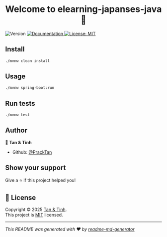 <h1 align="center">Welcome to elearning-japanses-java 👋</h1>
<p>
  <img alt="Version" src="https://img.shields.io/badge/version-1-blue.svg?cacheSeconds=2592000" />
  <a href="http://localhost:8082/api/swagger-ui/index.html#/" target="_blank">
    <img alt="Documentation" src="https://img.shields.io/badge/documentation-yes-brightgreen.svg" />
  </a>
  <a href="https://opensource.org/licenses/MIT" target="_blank">
    <img alt="License: MIT" src="https://img.shields.io/badge/License-MIT-yellow.svg" />
  </a>
</p>

## Install

```sh
./mvnw clean install
```

## Usage

```sh
./mvnw spring-boot:run
```

## Run tests

```sh
./mvnw test
```

## Author

👤 **Tan & Tinh**

- Github: [@PrackTan](https://github.com/PrackTan)

## Show your support

Give a ⭐️ if this project helped you!

## 📝 License

Copyright © 2025 [Tan & Tinh](https://github.com/PrackTan).<br />
This project is [MIT](https://opensource.org/licenses/MIT) licensed.

---

_This README was generated with ❤️ by [readme-md-generator](https://github.com/kefranabg/readme-md-generator)_

